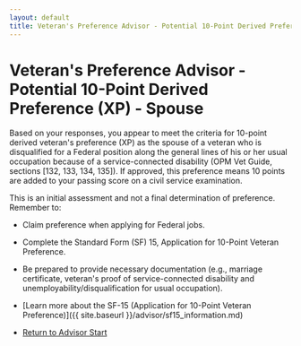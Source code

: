 ```yaml
---
layout: default
title: Veteran's Preference Advisor - Potential 10-Point Derived Preference (XP) - Spouse
---
```


# Veteran's Preference Advisor - Potential 10-Point Derived Preference (XP) - Spouse

Based on your responses, you appear to meet the criteria for 10-point derived veteran's preference (XP) as the spouse of a veteran who is disqualified for a Federal position along the general lines of his or her usual occupation because of a service-connected disability (OPM Vet Guide, sections [132, 133, 134, 135]). If approved, this preference means 10 points are added to your passing score on a civil service examination.

This is an initial assessment and not a final determination of preference. Remember to:
* Claim preference when applying for Federal jobs.
* Complete the Standard Form (SF) 15, Application for 10-Point Veteran Preference.
* Be prepared to provide necessary documentation (e.g., marriage certificate, veteran's proof of service-connected disability and unemployability/disqualification for usual occupation).

* [Learn more about the SF-15 (Application for 10-Point Veteran Preference)]({{ site.baseurl }}/advisor/sf15_information.md)
* [Return to Advisor Start](./start.md)

